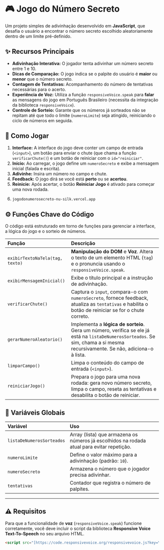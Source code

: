 # 🎮 Jogo do Número Secreto

Um projeto simples de adivinhação desenvolvido em **JavaScript**, que desafia o usuário a encontrar o número secreto escolhido aleatoriamente dentro de um limite pré-definido.

## ✨ Recursos Principais

* **Adivinhação Interativa:** O jogador tenta adivinhar um número secreto entre 1 e 10.
* **Dicas de Comparação:** O jogo indica se o palpite do usuário é **maior** ou **menor** que o número secreto.
* **Contagem de Tentativas:** Acompanhamento do número de tentativas necessárias para o acerto.
* **Experiência de Voz:** Utiliza a função `responsiveVoice.speak` para **falar** as mensagens do jogo em Português Brasileiro (necessita da integração da biblioteca `responsiveVoice`).
* **Controle de Sorteio:** Garante que os números já sorteados não se repitam até que todo o limite (`numeroLimite`) seja atingido, reiniciando o ciclo de números em seguida.

## 🚀 Como Jogar

1.  **Interface:** A interface do jogo deve conter um campo de entrada (`<input>`), um botão para enviar o chute (que chama a função `verificarChute()`) e um botão de reiniciar com o `id="reiniciar"`.
2.  **Início:** Ao carregar, o jogo define um `numeroSecreto` e exibe a mensagem inicial (falada e escrita).
3.  **Adivinhe:** Insira um número no campo e chute.
4.  **Feedback:** O jogo dirá se você está **perto** ou se **acertou**.
5.  **Reinicie:** Após acertar, o botão **Reiniciar Jogo** é ativado para começar uma nova rodada.
6.  ```html
    jogodonumerosecreto-nu-silk.vercel.app 

## ⚙️ Funções Chave do Código

O código está estruturado em torno de funções para gerenciar a interface, a lógica do jogo e o sorteio de números.

| Função | Descrição |
| :--- | :--- |
| `exibirTextoNaTela(tag, texto)` | **Manipulação do DOM** e **Voz**. Altera o texto de um elemento HTML (`tag`) e o pronuncia usando o `responsiveVoice.speak`. |
| `exibirMensagemInicial()` | Exibe o título principal e a instrução de adivinhação. |
| `verificarChute()` | Captura o `input`, compara-o com `numeroSecreto`, fornece feedback, atualiza as `tentativas` e habilita o botão de reiniciar se for o chute correto. |
| `gerarNumeroAleatorio()` | Implementa a **lógica de sorteio**. Gera um número, verifica se ele já está na `listaDeNumerosSorteados`. Se sim, chama a si mesma recursivamente. Se não, adiciona-o à lista. |
| `limparCampo()` | Limpa o conteúdo do campo de entrada (`<input>`). |
| `reiniciarJogo()` | Prepara o jogo para uma nova rodada: gera novo número secreto, limpa o campo, reseta as tentativas e desabilita o botão de reiniciar. |

## 🧩 Variáveis Globais

| Variável | Uso |
| :--- | :--- |
| `listaDeNumerosSorteados` | Array (lista) que armazena os números já escolhidos na rodada atual para evitar repetição. |
| `numeroLimite` | Define o valor máximo para a adivinhação (padrão: `10`). |
| `numeroSecreto` | Armazena o número que o jogador precisa adivinhar. |
| `tentativas` | Contador que registra o número de palpites. |

---

## ⚠️ Requisitos

Para que a funcionalidade de **voz** (`responsiveVoice.speak`) funcione corretamente, você deve incluir o script da biblioteca **Responsive Voice Text-To-Speech** no seu arquivo HTML.

```html
<script src="[https://code.responsivevoice.org/responsivevoice.js?key=YOUR_API_KEY](https://code.responsivevoice.org/responsivevoice.js?key=YOUR_API_KEY)"></script>
